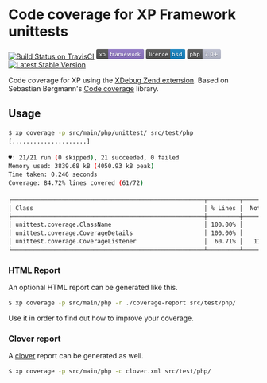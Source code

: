 Code coverage for XP Framework unittests
========================================================================

[![Build Status on TravisCI](https://secure.travis-ci.org/xp-forge/coverage.png)](http://travis-ci.org/xp-forge/coverage)
[![XP Framework Module](https://raw.githubusercontent.com/xp-framework/web/master/static/xp-framework-badge.png)](https://github.com/xp-framework/core)
[![BSD Licence](https://raw.githubusercontent.com/xp-framework/web/master/static/licence-bsd.png)](https://github.com/xp-framework/core/blob/master/LICENCE.md)
[![Supports PHP 7.0+](https://raw.githubusercontent.com/xp-framework/web/master/static/php-7_0plus.png)](http://php.net/)
[![Latest Stable Version](https://poser.pugx.org/xp-forge/coverage/version.png)](https://packagist.org/packages/xp-forge/coverage)

Code coverage for XP using the [XDebug Zend extension](https://xdebug.org/download.php). Based on Sebastian Bergmann's [Code coverage](https://github.com/sebastianbergmann/php-code-coverage) library.

Usage
-----

```bash
$ xp coverage -p src/main/php/unittest/ src/test/php
[.....................]

♥: 21/21 run (0 skipped), 21 succeeded, 0 failed
Memory used: 3839.68 kB (4050.93 kB peak)
Time taken: 0.246 seconds
Coverage: 84.72% lines covered (61/72)

┌──────────────────────────────────────────────────────┬─────────┬──────┐
│ Class                                                │ % Lines │  Not │
╞══════════════════════════════════════════════════════╪═════════╪══════╡
│ unittest.coverage.ClassName                          │ 100.00% │      │
│ unittest.coverage.CoverageDetails                    │ 100.00% │      │
│ unittest.coverage.CoverageListener                   │  60.71% │   11 │
└──────────────────────────────────────────────────────┴─────────┴──────┘
```

### HTML Report

An optional HTML report can be generated like this. 

```bash
$ xp coverage -p src/main/php -r ./coverage-report src/test/php/
```

Use it in order to find out how to improve your coverage.

### Clover report

A [clover](https://www.atlassian.com/software/clover) report can be generated as well.

```bash
$ xp coverage -p src/main/php -c clover.xml src/test/php/
```
